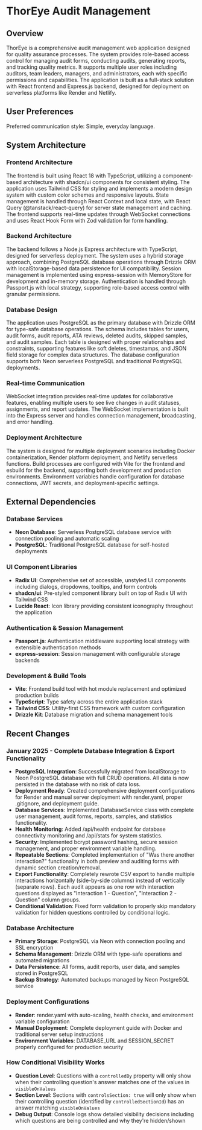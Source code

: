 # ThorEye Audit Management

## Overview

ThorEye is a comprehensive audit management web application designed for quality assurance processes. The system provides role-based access control for managing audit forms, conducting audits, generating reports, and tracking quality metrics. It supports multiple user roles including auditors, team leaders, managers, and administrators, each with specific permissions and capabilities. The application is built as a full-stack solution with React frontend and Express.js backend, designed for deployment on serverless platforms like Render and Netlify.

## User Preferences

Preferred communication style: Simple, everyday language.

## System Architecture

### Frontend Architecture
The frontend is built using React 18 with TypeScript, utilizing a component-based architecture with shadcn/ui components for consistent styling. The application uses Tailwind CSS for styling and implements a modern design system with custom color schemes and responsive layouts. State management is handled through React Context and local state, with React Query (@tanstack/react-query) for server state management and caching. The frontend supports real-time updates through WebSocket connections and uses React Hook Form with Zod validation for form handling.

### Backend Architecture
The backend follows a Node.js Express architecture with TypeScript, designed for serverless deployment. The system uses a hybrid storage approach, combining PostgreSQL database operations through Drizzle ORM with localStorage-based data persistence for UI compatibility. Session management is implemented using express-session with MemoryStore for development and in-memory storage. Authentication is handled through Passport.js with local strategy, supporting role-based access control with granular permissions.

### Database Design
The application uses PostgreSQL as the primary database with Drizzle ORM for type-safe database operations. The schema includes tables for users, audit forms, audit reports, ATA reviews, deleted audits, skipped samples, and audit samples. Each table is designed with proper relationships and constraints, supporting features like soft deletes, timestamps, and JSON field storage for complex data structures. The database configuration supports both Neon serverless PostgreSQL and traditional PostgreSQL deployments.

### Real-time Communication
WebSocket integration provides real-time updates for collaborative features, enabling multiple users to see live changes in audit statuses, assignments, and report updates. The WebSocket implementation is built into the Express server and handles connection management, broadcasting, and error handling.

### Deployment Architecture
The system is designed for multiple deployment scenarios including Docker containerization, Render platform deployment, and Netlify serverless functions. Build processes are configured with Vite for the frontend and esbuild for the backend, supporting both development and production environments. Environment variables handle configuration for database connections, JWT secrets, and deployment-specific settings.

## External Dependencies

### Database Services
- **Neon Database**: Serverless PostgreSQL database service with connection pooling and automatic scaling
- **PostgreSQL**: Traditional PostgreSQL database for self-hosted deployments

### UI Component Libraries
- **Radix UI**: Comprehensive set of accessible, unstyled UI components including dialogs, dropdowns, tooltips, and form controls
- **shadcn/ui**: Pre-styled component library built on top of Radix UI with Tailwind CSS
- **Lucide React**: Icon library providing consistent iconography throughout the application

### Authentication & Session Management
- **Passport.js**: Authentication middleware supporting local strategy with extensible authentication methods
- **express-session**: Session management with configurable storage backends

### Development & Build Tools
- **Vite**: Frontend build tool with hot module replacement and optimized production builds
- **TypeScript**: Type safety across the entire application stack
- **Tailwind CSS**: Utility-first CSS framework with custom configuration
- **Drizzle Kit**: Database migration and schema management tools

## Recent Changes

### January 2025 - Complete Database Integration & Export Functionality
- **PostgreSQL Integration**: Successfully migrated from localStorage to Neon PostgreSQL database with full CRUD operations. All data is now persisted in the database with no risk of data loss.
- **Deployment Ready**: Created comprehensive deployment configurations for Render and manual server deployment with render.yaml, proper .gitignore, and deployment guide.
- **Database Services**: Implemented DatabaseService class with complete user management, audit forms, reports, samples, and statistics functionality.
- **Health Monitoring**: Added /api/health endpoint for database connectivity monitoring and /api/stats for system statistics.
- **Security**: Implemented bcrypt password hashing, secure session management, and proper environment variable handling.
- **Repeatable Sections**: Completed implementation of "Was there another interaction?" functionality in both preview and auditing forms with dynamic section creation/removal.
- **Export Functionality**: Completely rewrote CSV export to handle multiple interactions horizontally (side-by-side columns) instead of vertically (separate rows). Each audit appears as one row with interaction questions displayed as "Interaction 1 - Question", "Interaction 2 - Question" column groups.
- **Conditional Validation**: Fixed form validation to properly skip mandatory validation for hidden questions controlled by conditional logic.

### Database Architecture
- **Primary Storage**: PostgreSQL via Neon with connection pooling and SSL encryption
- **Schema Management**: Drizzle ORM with type-safe operations and automated migrations
- **Data Persistence**: All forms, audit reports, user data, and samples stored in PostgreSQL
- **Backup Strategy**: Automated backups managed by Neon PostgreSQL service

### Deployment Configurations
- **Render**: render.yaml with auto-scaling, health checks, and environment variable configuration
- **Manual Deployment**: Complete deployment guide with Docker and traditional server setup instructions
- **Environment Variables**: DATABASE_URL and SESSION_SECRET properly configured for production security

### How Conditional Visibility Works
- **Question Level**: Questions with a `controlledBy` property will only show when their controlling question's answer matches one of the values in `visibleOnValues`
- **Section Level**: Sections with `controlsSection: true` will only show when their controlling question (identified by `controlledSectionId`) has an answer matching `visibleOnValues`
- **Debug Output**: Console logs show detailed visibility decisions including which questions are being controlled and why they're hidden/shown